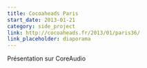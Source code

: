 ```yaml
---
title: Cocoaheads Paris
start_date: 2013-01-21
category: side_project
link: http://cocoaheads.fr/2013/01/paris36/
link_placeholder: diaporama
---
```


Présentation sur CoreAudio
